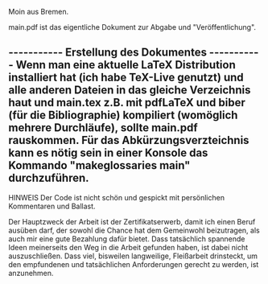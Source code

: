 Moin aus Bremen.

main.pdf ist das eigentliche Dokument zur Abgabe und "Veröffentlichung".



----------- Erstellung des Dokumentes -----------
Wenn man eine aktuelle LaTeX Distribution installiert hat (ich habe TeX-Live genutzt) und alle anderen Dateien in das gleiche Verzeichnis haut und main.tex z.B. mit pdfLaTeX und biber (für die Bibliographie) kompiliert (womöglich mehrere Durchläufe), sollte main.pdf rauskommen.
Für das Abkürzungsverzteichnis kann es nötig sein in einer Konsole das Kommando "makeglossaries main" durchzuführen.
-------------------------------------------------



HINWEIS
Der Code ist nicht schön und gespickt mit persönlichen Kommentaren und Ballast.

Der Hauptzweck der Arbeit ist der Zertifikatserwerb, damit ich einen Beruf ausüben darf, der sowohl die Chance hat dem Gemeinwohl beizutragen, als auch mir eine gute Bezahlung dafür bietet. 
Dass tatsächlich spannende Ideen meinerseits den Weg in die Arbeit gefunden haben, ist dabei nicht auszuschließen. 
Dass viel, bisweilen langweilige, Fleißarbeit drinsteckt, um den empfundenen und tatsächlichen Anforderungen gerecht zu werden, ist anzunehmen. 